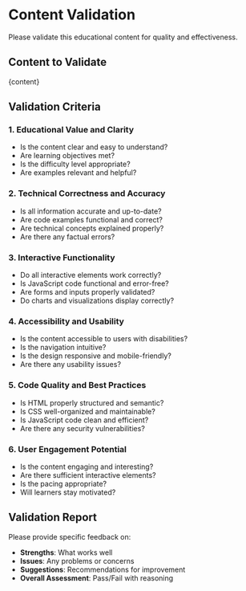 # Content Validation

Please validate this educational content for quality and effectiveness.

## Content to Validate
{content}

## Validation Criteria

### 1. Educational Value and Clarity
- Is the content clear and easy to understand?
- Are learning objectives met?
- Is the difficulty level appropriate?
- Are examples relevant and helpful?

### 2. Technical Correctness and Accuracy
- Is all information accurate and up-to-date?
- Are code examples functional and correct?
- Are technical concepts explained properly?
- Are there any factual errors?

### 3. Interactive Functionality
- Do all interactive elements work correctly?
- Is JavaScript code functional and error-free?
- Are forms and inputs properly validated?
- Do charts and visualizations display correctly?

### 4. Accessibility and Usability
- Is the content accessible to users with disabilities?
- Is the navigation intuitive?
- Is the design responsive and mobile-friendly?
- Are there any usability issues?

### 5. Code Quality and Best Practices
- Is HTML properly structured and semantic?
- Is CSS well-organized and maintainable?
- Is JavaScript code clean and efficient?
- Are there any security vulnerabilities?

### 6. User Engagement Potential
- Is the content engaging and interesting?
- Are there sufficient interactive elements?
- Is the pacing appropriate?
- Will learners stay motivated?

## Validation Report

Please provide specific feedback on:
- **Strengths**: What works well
- **Issues**: Any problems or concerns
- **Suggestions**: Recommendations for improvement
- **Overall Assessment**: Pass/Fail with reasoning 